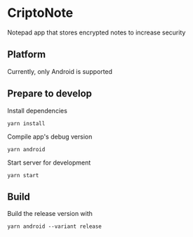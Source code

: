 # CriptoNote
Notepad app that stores encrypted notes to increase security

## Platform
Currently, only Android is supported

## Prepare to develop
Install dependencies
```
yarn install
```

Compile app's debug version
```
yarn android
```

Start server for development
```
yarn start
```

## Build
Build the release version with
```
yarn android --variant release
```
